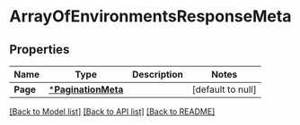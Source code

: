 # ArrayOfEnvironmentsResponseMeta

## Properties
Name | Type | Description | Notes
------------ | ------------- | ------------- | -------------
**Page** | [***PaginationMeta**](PaginationMeta.md) |  | [default to null]

[[Back to Model list]](../README.md#documentation-for-models) [[Back to API list]](../README.md#documentation-for-api-endpoints) [[Back to README]](../README.md)

